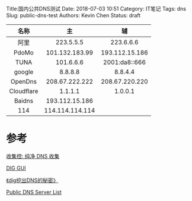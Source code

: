 Title:国内公共DNS测试
Date: 2018-07-03 10:51
Category: IT笔记
Tags: dns
Slug: public-dns-test
Authors: Kevin Chen
Status: draft



|     名称     |        主        |        辅       |
| :--------: | :-------------: | :------------: |
|     阿里     |    223.5.5.5    |    223.6.6.6   |
|    PdoMo   |  101.132.183.99 | 193.112.15.186 |
|    TUNA    |    101.6.6.6    |  2001:da8::666 |
|   google   |     8.8.8.8     |     8.8.4.4    |
|   OpenDns  |  208.67.222.222 | 208.67.220.220 |
| Cloudflare |     1.1.1.1     |     1.0.0.1    |
|   Baidns   |  193.112.15.186 |                |
|     114    | 114.114.114.114 |                |

# 参考

[收集控: 纯净 DNS 收集](https://blog.liyuans.com/archives/pure-dns-collection.html)

[DIG GUI](https://www.diggui.com/)

[《dig挖出DNS的秘密》](http://roclinux.cn/?p=2449)

[Public DNS Server List](https://public-dns.info/)
